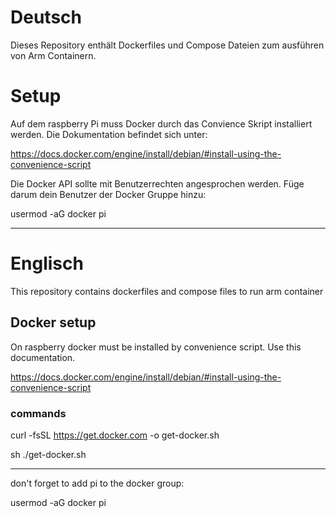 # Deutsch
Dieses Repository enthält Dockerfiles und Compose Dateien zum ausführen von Arm Containern.

# Setup
Auf dem raspberry Pi muss Docker durch das Convience Skript installiert werden. Die Dokumentation befindet sich unter:

https://docs.docker.com/engine/install/debian/#install-using-the-convenience-script

Die Docker API sollte mit Benutzerrechten angesprochen werden. Füge darum dein Benutzer der Docker Gruppe hinzu:

usermod -aG docker pi


---

# Englisch
This repository contains dockerfiles and compose files to run arm container

## Docker setup
On raspberry docker must be installed by convenience script. Use this documentation.

https://docs.docker.com/engine/install/debian/#install-using-the-convenience-script
### commands
curl -fsSL https://get.docker.com -o get-docker.sh

sh ./get-docker.sh

---
don't forget to add pi to the docker group:

usermod -aG docker pi




